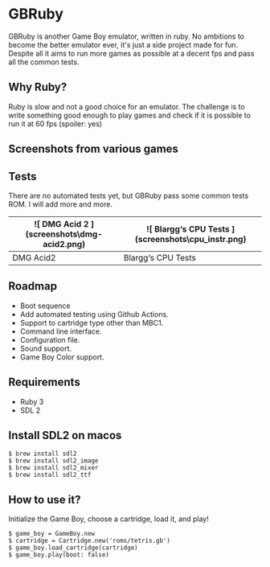 # GBRuby

GBRuby is another Game Boy emulator, written in ruby.
No ambitions to become the better emulator ever, it's just a side project made for fun.
Despite all it aims to run more games as possible at a decent fps and pass all the common tests.

## Why Ruby?

Ruby is slow and not a good choice for an emulator.
The challenge is to write something good enough to play games and check if it is possible to run it at 60 fps (spoiler: yes)

## Screenshots from various games

## Tests

There are no automated tests yet, but GBRuby pass some common tests ROM. I will add more and more.

| ![ DMG Acid 2 ] (screenshots\dmg-acid2.png) | ![ Blargg‘s CPU Tests ] (screenshots\cpu_instr.png) |
|-----------------------------------------------------|-----------------------------------------------------|
| DMG Acid2                                           | Blargg‘s CPU Tests                                  |

## Roadmap

- Boot sequence
- Add automated testing using Github Actions.
- Support to cartridge type other than MBC1.
- Command line interface.
- Configuration file.
- Sound support.
- Game Boy Color support.

## Requirements

- Ruby 3
- SDL 2

## Install SDL2 on macos

    $ brew install sdl2
    $ brew install sdl2_image
    $ brew install sdl2_mixer
    $ brew install sdl2_ttf

## How to use it?

Initialize the Game Boy, choose a cartridge, load it, and play!

    $ game_boy = GameBoy.new
    $ cartridge = Cartridge.new('roms/tetris.gb')
    $ game_boy.load_cartridge(cartridge)
    $ game_boy.play(boot: false)
